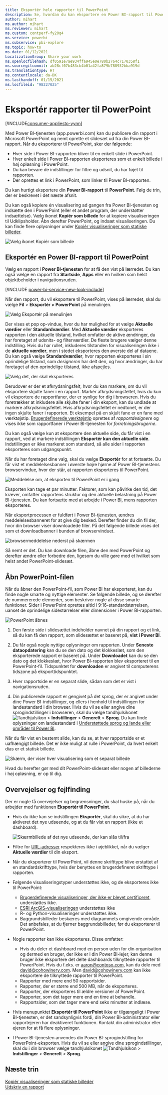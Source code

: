 ```yaml
---
title: Eksportér hele rapporter til PowerPoint
description: Se, hvordan du kan eksportere en Power BI-rapport til PowerPoint.
author: mihart
ms.author: mihart
ms.reviewer: mihart
ms.custom: contperf-fy20q4
ms.service: powerbi
ms.subservice: pbi-explore
ms.topic: how-to
ms.date: 01/12/2021
LocalizationGroup: Share your work
ms.openlocfilehash: df0591e7ae934ffa945e0e780b2764c7170358f1
ms.sourcegitcommit: ab28cf07b483cb4b01a42fa879b788932bba919d
ms.translationtype: HT
ms.contentlocale: da-DK
ms.lasthandoff: 01/15/2021
ms.locfileid: "98227025"
---
```

# <a name="export-reports-to-powerpoint"></a>Eksportér rapporter til PowerPoint

[!INCLUDE[consumer-appliesto-yynn](../includes/consumer-appliesto-yynn.md)]


Med Power BI-tjenesten (app.powerbi.com) kan du publicere din rapport i Microsoft PowerPoint og nemt oprette et slidesæt ud fra din Power BI-rapport. Når du eksporterer til PowerPoint, sker der følgende:

* Hver side i Power BI-rapporten bliver til en enkelt slide i PowerPoint.
* Hver enkelt side i Power BI-rapporten eksporteres som et enkelt billede i høj opløsning i PowerPoint.
* Du kan bevare de indstillinger for filtre og udsnit, du har føjet til rapporten.
* Der oprettes et link i PowerPoint, som linker til Power BI-rapporten.

Du kan hurtigt eksportere din **Power BI-rapport** til **PowerPoint**. Følg de trin, der er beskrevet i det næste afsnit.

Du kan også kopiere én visualisering ad gangen fra Power BI-tjenesten og indsætte den i PowerPoint (eller et andet program, der understøtter indsættelse). Vælg ikonet **Kopiér som billede** for at kopiere visualiseringen til Udklipsholder. Åbn derefter PowerPoint, og indsæt visualiseringen. Du kan finde flere oplysninger under [Kopiér visualiseringer som statiske billeder](../visuals/power-bi-visualization-copy-paste.md).

![Vælg ikonet Kopiér som billede](media/end-user-powerpoint/power-bi-copy.png)

## <a name="export-your-power-bi-report-to-powerpoint"></a>Eksportér en Power BI-rapport til PowerPoint
Vælg en rapport i **Power BI-tjenesten** for at få den vist på lærredet. Du kan også vælge en rapport fra **Startside**, **Apps** eller en hvilken som helst objektbeholder i navigationsruden.

[!INCLUDE [power-bi-service-new-look-include](../includes/power-bi-service-new-look-include.md)]

Når den rapport, du vil eksportere til PowerPoint, vises på lærredet, skal du vælge **Fil** > **Eksportér > PowerPoint** på menulinjen.

![Vælg Eksportér på menulinjen](media/end-user-powerpoint/power-bi-export.png)

Der vises et pop op-vindue, hvor du har mulighed for at vælge **Aktuelle værdier** eller **Standardværdier**. Med **Aktuelle værdier** eksporteres rapporten i den aktuelle tilstand, hvilket omfatter de aktive ændringer, du har foretaget af udsnits- og filterværdier.  De fleste brugere vælger denne indstilling. Hvis du har rullet, inkluderes tilstanden for visualiseringen ikke i de **aktuelle værdier**, men i stedet eksporteres den øverste del af dataene. Du kan også vælge **Standardværdier**, hvor rapporten eksporteres i sin oprindelige tilstand, som *designeren* har delt den, og hvor ændringer, du har foretaget af den oprindelige tilstand, ikke afspejles.

![Vælg det, der skal eksporteres](media/end-user-powerpoint/power-bi-current-values.png)
 
Derudover er der et afkrydsningsfelt, hvor du kan markere, om du vil eksportere skjulte faner i en rapport. Markér afkrydsningsfeltet, hvis du kun vil eksportere de rapportfaner, der er synlige for dig i browseren. Hvis du foretrækker at inkludere alle skjulte faner i din eksport, kan du undlade at markere afkrydsningsfeltet. Hvis afkrydsningsfeltet er nedtonet, er der ingen skjulte faner i rapporten. Et eksempel på en skjult fane er en fane med værktøjstip. [Brugerdefinerede værktøjstip](../create-reports/desktop-tooltips.md) oprettes af *rapportdesignere* og vises ikke som rapportfaner i Power BI-tjenesten for *forretningsbrugerne*. 

Du kan også vælge kun at eksportere den aktuelle side, du får vist i en rapport, ved at markere indstillingen **Eksportér kun den aktuelle side**.  Indstillingen er ikke markeret som standard, så alle sider i rapporten eksporteres som udgangspunkt.

Når du har foretaget dine valg, skal du vælge **Eksportér** for at fortsætte. Du får vist et meddelelsesbanner i øverste højre hjørne af Power BI-tjenestens browservindue, hvor der står, at rapporten eksporteres til PowerPoint. 



![Meddelelse om, at eksporten til PowerPoint er i gang](media/end-user-powerpoint/power-bi-export-progress.png)

Eksporten kan tage et par minutter. Faktorer, som kan påvirke den tid, det kræver, omfatter rapportens struktur og den aktuelle belastning på Power BI-tjenesten. Du kan fortsætte med at arbejde i Power BI, mens rapporten eksporteres.

Når eksportprocessen er fuldført i Power BI-tjenesten, ændres meddelelsesbanneret for at give dig besked. Derefter finder du din fil der, hvor din browser viser downloadede filer. På det følgende billede vises det som et downloadbanner i bunden af browservinduet.

![browsermeddelelse nederst på skærmen](media/end-user-powerpoint/power-bi-browsers.png)

Så nemt er det. Du kan downloade filen, åbne den med PowerPoint og derefter ændre eller forbedre den, ligesom du ville gøre med et hvilket som helst andet PowerPoint-slidesæt.

## <a name="open-the-powerpoint-file"></a>Åbn PowerPoint-filen
Når du åbner den PowerPoint-fil, som Power BI har eksporteret, kan du finde nogle smarte og nyttige elementer. Se følgende billede, og se derefter de nummererede elementer, som beskriver nogle af disse smarte funktioner. Sider i PowerPoint oprettes altid i 9:16-standardstørrelsen, uanset de oprindelige sidestørrelser eller dimensioner i Power BI-rapporten.

![PowerPoint åbnes](media/end-user-powerpoint/power-bi-powerpoint-numbered.png)

1. Den første side i slidesættet indeholder navnet på din rapport og et link, så du kan få den rapport, som slidesættet er baseret på, **vist i Power BI**.
2. Du får også nogle nyttige oplysninger om rapporten. Under **Seneste dataopdatering** kan du se den dato og det klokkeslæt, som den eksporterede rapport er baseret på. Under **Downloadet** kan du se den dato og det klokkeslæt, hvor Power BI-rapporten blev eksporteret til en PowerPoint-fil. Tidspunktet for **downloaden** er angivet til computerens tidszone på eksporttidspunktet.


3. Hver rapportside er en separat slide, sådan som det er vist i navigationsruden. 
4. Din publicerede rapport er gengivet på det sprog, der er angivet under dine Power BI-indstillinger, og ellers i henhold til indstillingen for landestandard i din browser. Hvis du vil se eller angive dine sprogindstillinger i browseren, skal du vælge tandhjulsikonet ![Tandhjulsikon](media/end-user-powerpoint/power-bi-settings-icon.png) > **Indstillinger** > **Generelt** > **Sprog**. Du kan finde oplysninger om landestandard i [Understøttede sprog og lande eller områder til Power BI](../fundamentals/supported-languages-countries-regions.md).


Når du får vist en bestemt slide, kan du se, at hver rapportside er et uafhængigt billede. Det er ikke muligt at rulle i PowerPoint, da hvert enkelt dias er et statisk billede.

![Skærm, der viser hver visualisering som et separat billede](media/end-user-powerpoint/power-bi-images.png)

Hvad du herefter gør med dit PowerPoint-slidesæt eller nogen af billederne i høj opløsning, er op til dig.

## <a name="considerations-and-troubleshooting"></a>Overvejelser og fejlfinding
Der er nogle få overvejelser og begrænsninger, du skal huske på, når du arbejder med funktionen **Eksportér til PowerPoint**.
 

* Hvis du ikke kan se indstillingen **Eksportér**, skal du sikre, at du har aktiveret det nye udseende, og at du får vist en rapport (ikke et dashboard).

    ![Skærmbillede af det nye udseende, der kan slås til/fra](media/end-user-powerpoint/power-bi-new-look.png)

* Filtre for [URL-adresser](../collaborate-share/service-url-filters.md) respekteres ikke i øjeblikket, når du vælger **Aktuelle værdier** til din eksport.

* Når du eksporterer til PowerPoint, vil denne skrifttype blive erstattet af en standardskrifttype, hvis der benyttes en brugerdefineret skrifttype i rapporten.

* Følgende visualiseringstyper understøttes ikke, og de eksporteres ikke til PowerPoint:
   - [Brugerdefinerede visualiseringer, der ikke er blevet certificeret](../developer/visuals/power-bi-custom-visuals-certified.md), understøttes ikke. 
   - [ESRI ArcGIS-visualiseringen](../visuals/power-bi-visualizations-arcgis.md) understøttes ikke
   - R- og Python-visualiseringer understøttes ikke.
   - Baggrundsbilleder beskæres med diagrammets omgivende område. Det anbefales, at du fjerner baggrundsbilleder, før du eksporterer til PowerPoint.

* Nogle rapporter kan ikke eksporteres. Disse omfatter:
    - Hvis du deler et dashboard med en person uden for din organisation og dermed en bruger, der ikke er i din Power BI-lejer, kan denne bruger ikke eksportere det delte dashboards tilknyttede rapporter til PowerPoint. Hvis du f.eks. er aaron@contoso.com, kan du dele med david@cohowinery.com. Men david@cohowinery.com kan ikke eksportere de tilknyttede rapporter til PowerPoint.
    - Rapporter med mere end 50 rapportsider.
    - Rapporter, der er større end 500 MB, når de eksporteres. 
    - Rapporter, der eksporteres til ældre versioner af PowerPoint.
    - Rapporter, som det tager mere end en time at behandle. 
    - Rapportsider, som det tager mere end seks minutter at indlæse. 

* Hvis menupunktet **Eksportér til PowerPoint** ikke er tilgængeligt i Power BI-tjenesten, er det sandsynligvis fordi, din Power BI-administrator eller rapportejeren har deaktiveret funktionen. Kontakt din administrator eller ejeren for at få flere oplysninger.
* I Power BI-tjenesten anvendes din Power BI-sprogindstilling for PowerPoint-eksporten. Hvis du vil se eller angive dine sprogindstillinger, skal du i din browser vælge tandhjulsikonet ![Tandhjulsikon](media/end-user-powerpoint/power-bi-settings-icon.png) > **Indstillinger** > **Generelt** > **Sprog**.



## <a name="next-steps"></a>Næste trin
[Kopiér visualiseringer som statiske billeder](../visuals/power-bi-visualization-copy-paste.md)    
[Udskriv en rapport](end-user-print.md)
